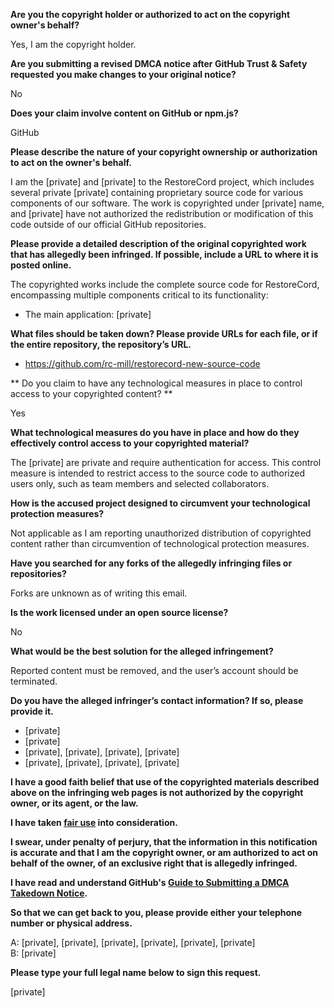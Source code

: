 **Are you the copyright holder or authorized to act on the copyright owner's behalf?**

Yes, I am the copyright holder.

**Are you submitting a revised DMCA notice after GitHub Trust & Safety requested you make changes to your original notice?**

No

**Does your claim involve content on GitHub or npm.js?**

GitHub

**Please describe the nature of your copyright ownership or authorization to act on the owner's behalf.**

I am the [private] and [private] to the RestoreCord project, which includes several private [private] containing proprietary source code for various components of our software. The work is copyrighted under [private] name, and [private] have not authorized the redistribution or modification of this code outside of our official GitHub repositories.

**Please provide a detailed description of the original copyrighted work that has allegedly been infringed. If possible, include a URL to where it is posted online.**

The copyrighted works include the complete source code for RestoreCord, encompassing multiple components critical to its functionality:  
- The main application: [private]

**What files should be taken down? Please provide URLs for each file, or if the entire repository, the repository’s URL.**

- https://github.com/rc-mill/restorecord-new-source-code

** Do you claim to have any technological measures in place to control access to your copyrighted content? **

Yes

**What technological measures do you have in place and how do they effectively control access to your copyrighted material?**

The [private] are private and require authentication for access. This control measure is intended to restrict access to the source code to authorized users only, such as team members and selected collaborators.

**How is the accused project designed to circumvent your technological protection measures?**

Not applicable as I am reporting unauthorized distribution of copyrighted content rather than circumvention of technological protection measures.

**Have you searched for any forks of the allegedly infringing files or repositories?**

Forks are unknown as of writing this email.

**Is the work licensed under an open source license?**

No

**What would be the best solution for the alleged infringement?**

Reported content must be removed, and the user’s account should be terminated.

**Do you have the alleged infringer’s contact information? If so, please provide it.**
- [private]  
- [private]  
- [private], [private], [private], [private]  
- [private], [private], [private], [private]  

**I have a good faith belief that use of the copyrighted materials described above on the infringing web pages is not authorized by the copyright owner, or its agent, or the law.**

**I have taken [fair use](https://www.lumendatabase.org/topics/22) into consideration.**

**I swear, under penalty of perjury, that the information in this notification is accurate and that I am the copyright owner, or am authorized to act on behalf of the owner, of an exclusive right that is allegedly infringed.**

**I have read and understand GitHub's [Guide to Submitting a DMCA Takedown Notice](https://docs.github.com/articles/guide-to-submitting-a-dmca-takedown-notice/).**

**So that we can get back to you, please provide either your telephone number or physical address.**

A: [private], [private], [private], [private], [private], [private]  
B: [private]  

**Please type your full legal name below to sign this request.**

[private]
